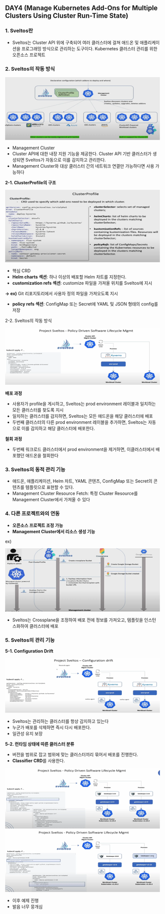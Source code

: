 ## DAY4 (Manage Kubernetes Add-Ons for Multiple Clusters Using Cluster Run-Time State)

### 1. Sveltos란

- Sveltos는 Cluster API 위에 구축되어 여러 클러스터에 걸쳐 애드온 및 애플리케이션을 프로그래밍 방식으로 관리하는 도구이다. Kubernetes 클러스터 관리를 위한 오픈소스 프로젝트

### 2. Sveltos의 작동 방식

![SveltosOperating.png](../../image/devOps/day4/SveltosOperating.png)

- Management Cluster
- Cluster API에 대한 내장 지원 기능을 제공한다. Cluster API 기반 클러스터가 생성되면 Sveltos가 자동으로 이를 감지하고 관리한다.
- Management Cluster와 대상 클러스터 간의 네트워크 연결만 가능하다면 사용 가능하다

**2-1. ClusterProfile의 구조**

![ClusterProfileStructure.png](../../image/devOps/day4/ClusterProfileStructure.png)

- 핵심 CRD
- **Helm charts 섹션**: 하나 이상의 배포할 Helm 차트를 지정한다.
- **customization refs 섹션**: customize 파일을 가져올 위치를 Sveltos에 지시

**→ ex)** Git 리포지토리에서 사용자 정의 파일을 가져오도록 지시

- **policy refs 섹션**: ConfigMap 또는 Secret에 YAML 및 JSON 형태의 config를 저장

2-2. Sveltos의 작동 방식

![SveltosLifeCycle.png](../../image/devOps/day4/SveltosLifeCycle.png)

**배포 과정**

- 사용자가 profile을 게시하고, Sveltos는 prod environment 레이블과 일치하는 모든 클러스터를 찾도록 지시
- 일치하는 클러스터를 감지하면,  Sveltos는 모든 애드온을 해당 클러스터에 배포
- 두번째 클러스터의 다른 prod environment 레이블을 추가하면, Sveltos는 자동으로 이를 감지하고 해당 클러스터에 배포한다.

**철회 과정**

- 두번째 워크로드 클러스터에서 prod environment을 제거하면, 이클러스터에서 배포했던 애드온을 철회한다

### 3. Sveltos의 동적 관리 기능

- 애드온, 애플리케이션, Helm 차트, YAML 콘텐츠, ConfigMap 또는 Secret의 콘텐츠를 템플릿으로 표현할 수 있다.
- Management Cluster Resource Fetch: 특정 Cluster Resource를 Management Cluster에서 가져올 수 있다

### 4. 다른 프로젝트와의 연동

- **오픈소스 프로젝트 조정 가능**
- **Management Cluster에서 리소스 생성 기능**

ex)

![SveltosSequence.png](../../image/devOps/day4/SveltosSequence.png)

- Sveltos는 Crossplane을 조정하여 배포 전에 정보를 가져오고,  템플릿을 인스턴스화하여 클러스터에 배포

### 5. Sveltos의 관리 기능

**5-1. Configuration Drift**

![SveltosConfiguration.png](../../image/devOps/day4/SveltosConfiguration.png)

- Sveltos는 관리하는 클러스터를 항상 감지하고 있는다
- 누군가 배포를 삭제하면 즉시 다시 배포한다.
- 일관성 유지 보장

**5-2. 런타임 상태에 따른 클러스터 분류**

- 버전을 범위로 잡고 범위에 맞는 클러스터끼리 묶어서 배포를 진행한다.
- **Classifier CRD**를 사용한다.

![SveltosPolicy.png](../../image/devOps/day4/SveltosPolicy.png)
![SveltosPolicy2.png](../../image/devOps/day4/SveltosPolicy2.png)

- 이후 예제 진행
- 발음 너무 뭉개심